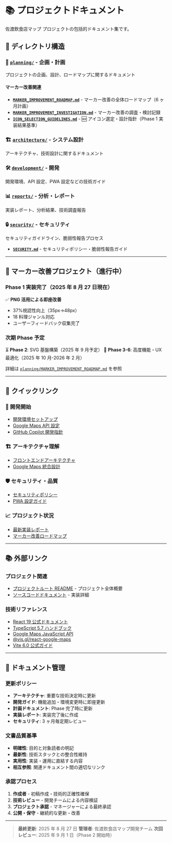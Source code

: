 # 📚 プロジェクトドキュメント

佐渡飲食店マップ プロジェクトの包括的ドキュメント集です。

## 📁 ディレクトリ構造

### 🎯 [`planning/`](planning/) - 企画・計画

プロジェクトの企画、設計、ロードマップに関するドキュメント

#### マーカー改善関連

- **[`MARKER_IMPROVEMENT_ROADMAP.md`](planning/MARKER_IMPROVEMENT_ROADMAP.md)** - マーカー改善の全体ロードマップ（6 ヶ月計画）
- **[`MARKER_IMPROVEMENT_INVESTIGATION.md`](planning/MARKER_IMPROVEMENT_INVESTIGATION.md)** - マーカー改善の調査・検討記録
- **[`ICON_SELECTION_GUIDELINES.md`](planning/ICON_SELECTION_GUIDELINES.md)** - 🆕 アイコン選定・設計指針（Phase 1 実装結果基準）

### 🏗️ [`architecture/`](architecture/) - システム設計

アーキテクチャ、技術設計に関するドキュメント

### 🛠️ [`development/`](development/) - 開発

開発環境、API 設定、PWA 設定などの技術ガイド

### 📊 [`reports/`](reports/) - 分析・レポート

実装レポート、分析結果、技術調査報告

### 🔒 [`security/`](security/) - セキュリティ

セキュリティガイドライン、脆弱性報告プロセス

- **[`SECURITY.md`](security/SECURITY.md)** - セキュリティポリシー・脆弱性報告ガイド

---

## 🎨 マーカー改善プロジェクト（進行中）

### Phase 1 実装完了（2025 年 8 月 27 日現在）

✅ **PNG 活用による即座改善**

- 37%視認性向上（35px→48px）
- 18 料理ジャンル対応
- ユーザーフィードバック収集完了

### 次期 Phase 予定

⏳ **Phase 2**: SVG 基盤構築（2025 年 9 月予定）
📅 **Phase 3-6**: 高度機能・UX 最適化（2025 年 10 月-2026 年 2 月）

詳細は [`planning/MARKER_IMPROVEMENT_ROADMAP.md`](planning/MARKER_IMPROVEMENT_ROADMAP.md) を参照

---

## 🔗 クイックリンク

### 🚀 開発開始

- [開発環境セットアップ](development/environment-setup-guide.md)
- [Google Maps API 設定](development/google-maps-api-setup.md)
- [GitHub Copilot 開発指針](development/copilot-instructions.md)

### 🏗️ アーキテクチャ理解

- [フロントエンドアーキテクチャ](architecture/ADR-001-frontend-architecture.md)
- [Google Maps 統合設計](architecture/ADR-002-google-maps-integration.md)

### 🛡️ セキュリティ・品質

- [セキュリティポリシー](security/SECURITY.md)
- [PWA 設定ガイド](development/pwa-configuration-guide.md)

### 📈 プロジェクト状況

- [最新実装レポート](reports/MARKER_ENHANCEMENT_PHASE1_REPORT.md)
- [マーカー改善ロードマップ](planning/MARKER_IMPROVEMENT_ROADMAP.md)

---

## 📚 外部リンク

### プロジェクト関連

- [プロジェクトルート README](../README.md) - プロジェクト全体概要
- [ソースコードドキュメント](../src/README.md) - 実装詳細

### 技術リファレンス

- [React 19 公式ドキュメント](https://react.dev)
- [TypeScript 5.7 ハンドブック](https://www.typescriptlang.org/docs)
- [Google Maps JavaScript API](https://developers.google.com/maps/documentation/javascript)
- [@vis.gl/react-google-maps](https://visgl.github.io/react-google-maps)
- [Vite 6.0 公式ガイド](https://vitejs.dev/guide)

---

## 📝 ドキュメント管理

### 更新ポリシー

- **アーキテクチャ**: 重要な技術決定時に更新
- **開発ガイド**: 機能追加・環境変更時に即座更新
- **計画ドキュメント**: Phase 完了時に更新
- **実装レポート**: 実装完了後に作成
- **セキュリティ**: 3 ヶ月毎定期レビュー

### 文書品質基準

- **明確性**: 目的と対象読者の明記
- **最新性**: 技術スタックとの整合性維持
- **実用性**: 実装・運用に直結する内容
- **相互参照**: 関連ドキュメント間の適切なリンク

### 承認プロセス

1. **作成者** - 初稿作成・技術的正確性確保
2. **技術レビュー** - 開発チームによる内容検証
3. **プロジェクト承認** - マネージャーによる最終承認
4. **公開・保守** - 継続的な更新・改善

---

> **最終更新**: 2025 年 8 月 27 日
> **管理者**: 佐渡飲食店マップ開発チーム
> **次回レビュー**: 2025 年 9 月 1 日（Phase 2 開始時）
